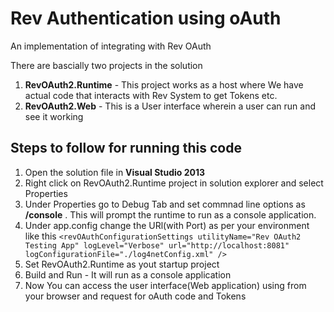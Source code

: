 # Rev Authentication using oAuth 
An implementation of integrating with Rev OAuth

There are bascially two projects in the solution

1.  **RevOAuth2.Runtime** - This project works as a host where We have actual code that interacts with Rev System to get Tokens etc.
2.  **RevOAuth2.Web** - This is a User interface wherein a user can run and see it working 


## Steps to follow for running this code
1. Open the solution file in **Visual Studio 2013** 
2. Right click on RevOAuth2.Runtime project in solution explorer and select Properties 
3. Under Properties go to Debug Tab and set commnad line options as __/console__ . This will prompt the runtime to run as a console application.
4. Under app.config change the URl(with Port) as per your environment like this 
```<revOAuthConfigurationSettings utilityName="Rev OAuth2 Testing App" logLevel="Verbose" url="http://localhost:8081" logConfigurationFile="./log4netConfig.xml" />```
5. Set RevOAuth2.Runtime as yout startup project
6. Build and Run - It will run as a console application
7. Now You can access the user interface(Web application) using from your browser and request for oAuth code and Tokens



